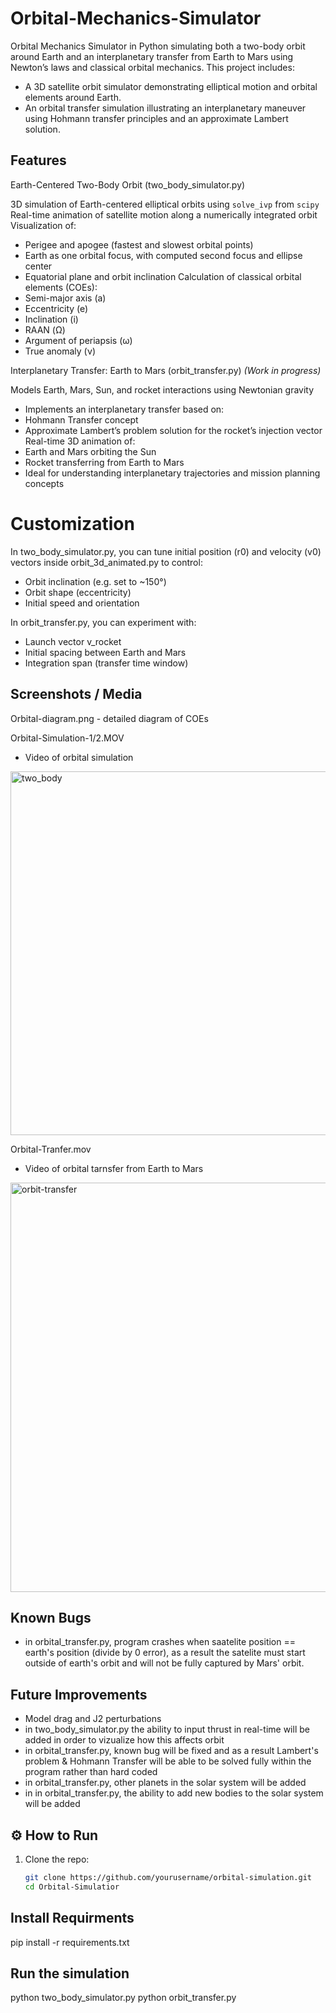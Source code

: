 # Orbital-Mechanics-Simulator
Orbital Mechanics Simulator in Python simulating both a two-body orbit around Earth and an interplanetary transfer from Earth to Mars using Newton’s laws and classical orbital mechanics.
This project includes:
  - A 3D satellite orbit simulator demonstrating elliptical motion and orbital elements around Earth.
  - An orbital transfer simulation illustrating an interplanetary maneuver using Hohmann transfer principles and an approximate Lambert solution.


## Features

Earth-Centered Two-Body Orbit (two_body_simulator.py)

3D simulation of Earth-centered elliptical orbits using `solve_ivp` from `scipy`
Real-time animation of satellite motion along a numerically integrated orbit
Visualization of:
  - Perigee and apogee (fastest and slowest orbital points)
  - Earth as one orbital focus, with computed second focus and ellipse center
  - Equatorial plane and orbit inclination
Calculation of classical orbital elements (COEs):
  - Semi-major axis (a)
  - Eccentricity (e)
  - Inclination (i)
  - RAAN (Ω)
  - Argument of periapsis (ω)
  - True anomaly (ν)

Interplanetary Transfer: Earth to Mars (orbit_transfer.py) *(Work in progress)*

Models Earth, Mars, Sun, and rocket interactions using Newtonian gravity
  - Implements an interplanetary transfer based on:
  - Hohmann Transfer concept
  - Approximate Lambert’s problem solution for the rocket’s injection vector
Real-time 3D animation of:
  - Earth and Mars orbiting the Sun
  - Rocket transferring from Earth to Mars
  - Ideal for understanding interplanetary trajectories and mission planning concepts

# Customization

In two_body_simulator.py, you can tune initial position (r0) and velocity (v0) vectors inside orbit_3d_animated.py to control:
  - Orbit inclination (e.g. set to ~150°)
  - Orbit shape (eccentricity)
  - Initial speed and orientation

In orbit_transfer.py, you can experiment with:
  - Launch vector v_rocket
  - Initial spacing between Earth and Mars
  - Integration span (transfer time window)

## Screenshots / Media

Orbital-diagram.png
    - detailed diagram of COEs

Orbital-Simulation-1/2.MOV
  - Video of orbital simulation

<img width="582" alt="two_body" src="https://github.com/user-attachments/assets/b2d19a8d-d2b7-432c-acb4-b2f1bcd5c9b7" />
    
Orbital-Tranfer.mov
  - Video of orbital tarnsfer from Earth to Mars

<img width="655" alt="orbit-transfer" src="https://github.com/user-attachments/assets/cb08ea18-e689-4b23-9f09-f923793686e6" />

## Known Bugs
  - in orbital_transfer.py, program crashes when saatelite position == earth's position (divide by 0 error), as a result the satelite must start outside of earth's orbit and will not be fully captured by Mars' orbit.

## Future Improvements 
- Model drag and J2 perturbations 
- in two_body_simulator.py the ability to input thrust in real-time will be added in order to vizualize how this affects orbit
- in orbital_transfer.py, known bug will be fixed and as a result Lambert's problem & Hohmann Transfer will be able to be solved fully within the program rather than hard coded
- in orbital_transfer.py, other planets in the solar system will be added
- in in orbital_transfer.py, the ability to add new bodies to the solar system will be added


## ⚙️ How to Run

1. Clone the repo:
   ```bash
   git clone https://github.com/yourusername/orbital-simulation.git
   cd Orbital-Simulatior

## Install Requirments

pip install -r requirements.txt

## Run the simulation

python two_body_simulator.py
python orbit_transfer.py
